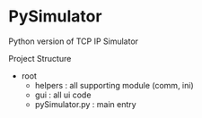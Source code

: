 # PySimulator

Python version of TCP IP Simulator

Project Structure

* root
  + helpers : all supporting module (comm, ini)
  + gui : all ui code
  + pySimulator.py : main entry